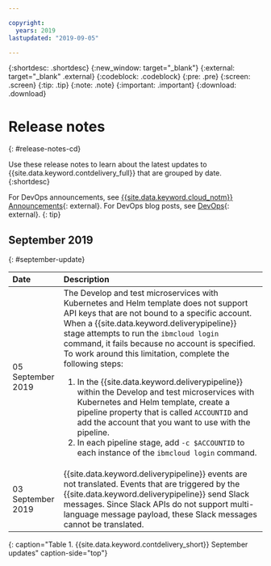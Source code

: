 ```yaml
---

copyright:
  years: 2019
lastupdated: "2019-09-05"

---
```


{:shortdesc: .shortdesc}
{:new_window: target="_blank"}
{:external: target="_blank" .external}
{:codeblock: .codeblock}
{:pre: .pre}
{:screen: .screen}
{:tip: .tip}
{:note: .note}
{:important: .important}
{:download: .download}

# Release notes
{: #release-notes-cd}

Use these release notes to learn about the latest updates to {{site.data.keyword.contdelivery_full}} that are grouped by date. 
{:shortdesc}

For DevOps announcements, see [{{site.data.keyword.cloud_notm}} Announcements](https://www.ibm.com/cloud/blog/announcements/devops){: external}. For DevOps blog posts, see [DevOps](https://www.ibm.com/cloud/blog/devops){: external}.
{: tip}

## September 2019
{: #september-update}

|Date |Description	|
|:----------|:------------------------------|
|05 September 2019 		|The Develop and test microservices with Kubernetes and Helm template does not support API keys that are not bound to a specific account.	When a {{site.data.keyword.deliverypipeline}} stage attempts to run the `ibmcloud login` command, it fails because no account is specified. To work around this limitation, complete the following steps: <p><ol><li>In the {{site.data.keyword.deliverypipeline}} within the Develop and test microservices with Kubernetes and Helm template, create a pipeline property that is called `ACCOUNTID` and add the account that you want to use with the pipeline.</li><li> In each pipeline stage, add `-c $ACCOUNTID` to each instance of the `ibmcloud login` command.</li></ol></p>		|
|03 September 2019		|{{site.data.keyword.deliverypipeline}} events are not translated. Events that are triggered by the {{site.data.keyword.deliverypipeline}} send Slack messages. Since Slack APIs do not support multi-language message payload, these Slack messages cannot be translated. |
{: caption="Table 1. {{site.data.keyword.contdelivery_short}} September updates" caption-side="top"}
